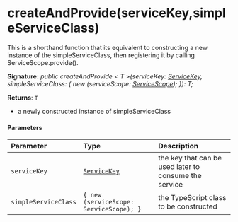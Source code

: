 # createAndProvide(serviceKey,simpleServiceClass)



This is a shorthand function that its equivalent to constructing a new instance of the simpleServiceClass, then registering it by calling ServiceScope.provide().

**Signature:** _public createAndProvide < T >(serviceKey: [ServiceKey](../../sp-core-library/class/servicekey.md)<T>,
    simpleServiceClass: { new (serviceScope: [ServiceScope](../../sp-core-library/class/servicescope.md)); }): T;_

**Returns**: `T`



- a newly constructed instance of simpleServiceClass

#### Parameters


| Parameter	   | Type    | Description |
|:-------------|:---------------|:------------|
| `serviceKey`    | [`ServiceKey`](../../sp-core-library/class/servicekey.md)<T> | the key that can be used later to consume the service |
| `simpleServiceClass`    | `{ new (serviceScope: ServiceScope); }` | the TypeScript class to be constructed |


